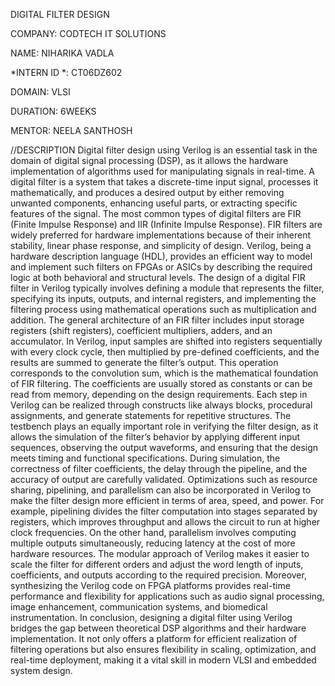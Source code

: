 DIGITAL FILTER DESIGN

COMPANY: CODTECH IT SOLUTIONS

NAME: NIHARIKA VADLA

*INTERN ID *: CT06DZ602

DOMAIN: VLSI

DURATION: 6WEEKS

MENTOR: NEELA SANTHOSH

//DESCRIPTION
Digital filter design using Verilog is an essential task in the domain of digital signal processing (DSP), as it allows the hardware implementation of algorithms used for manipulating signals in real-time. A digital filter is a system that takes a discrete-time input signal, processes it mathematically, and produces a desired output by either removing unwanted components, enhancing useful parts, or extracting specific features of the signal. The most common types of digital filters are FIR (Finite Impulse Response) and IIR (Infinite Impulse Response). FIR filters are widely preferred for hardware implementations because of their inherent stability, linear phase response, and simplicity of design. Verilog, being a hardware description language (HDL), provides an efficient way to model and implement such filters on FPGAs or ASICs by describing the required logic at both behavioral and structural levels. The design of a digital FIR filter in Verilog typically involves defining a module that represents the filter, specifying its inputs, outputs, and internal registers, and implementing the filtering process using mathematical operations such as multiplication and addition. The general architecture of an FIR filter includes input storage registers (shift registers), coefficient multipliers, adders, and an accumulator. In Verilog, input samples are shifted into registers sequentially with every clock cycle, then multiplied by pre-defined coefficients, and the results are summed to generate the filter’s output. This operation corresponds to the convolution sum, which is the mathematical foundation of FIR filtering. The coefficients are usually stored as constants or can be read from memory, depending on the design requirements. Each step in Verilog can be realized through constructs like always blocks, procedural assignments, and generate statements for repetitive structures. The testbench plays an equally important role in verifying the filter design, as it allows the simulation of the filter’s behavior by applying different input sequences, observing the output waveforms, and ensuring that the design meets timing and functional specifications. During simulation, the correctness of filter coefficients, the delay through the pipeline, and the accuracy of output are carefully validated. Optimizations such as resource sharing, pipelining, and parallelism can also be incorporated in Verilog to make the filter design more efficient in terms of area, speed, and power. For example, pipelining divides the filter computation into stages separated by registers, which improves throughput and allows the circuit to run at higher clock frequencies. On the other hand, parallelism involves computing multiple outputs simultaneously, reducing latency at the cost of more hardware resources. The modular approach of Verilog makes it easier to scale the filter for different orders and adjust the word length of inputs, coefficients, and outputs according to the required precision. Moreover, synthesizing the Verilog code on FPGA platforms provides real-time performance and flexibility for applications such as audio signal processing, image enhancement, communication systems, and biomedical instrumentation. In conclusion, designing a digital filter using Verilog bridges the gap between theoretical DSP algorithms and their hardware implementation. It not only offers a platform for efficient realization of filtering operations but also ensures flexibility in scaling, optimization, and real-time deployment, making it a vital skill in modern VLSI and embedded system design.

